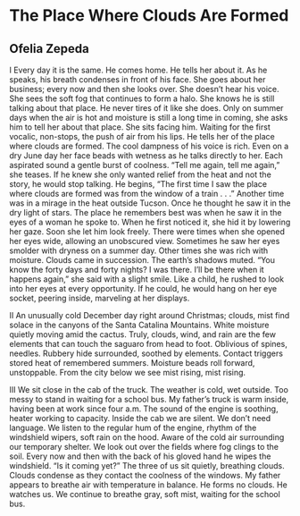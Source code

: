 # The Place Where Clouds Are Formed
## Ofelia Zepeda
I
Every day it is the same.
He comes home.
He tells her about it.
As he speaks, his breath condenses in front of his face.
She goes about her business;
every now and then she looks over.
She doesn’t hear his voice.
She sees the soft fog that continues to form a halo.
She knows he is still talking about that place.
He never tires of it like she does.
Only on summer days when the air is hot
and moisture is still a long time in coming,
she asks him to tell her about that place.
She sits facing him.
Waiting for the first vocalic, non-stops,
the push of air from his lips.
He tells her of the place where clouds are formed.
The cool dampness of his voice is rich.
Even on a dry June day
her face beads with wetness
as he talks directly to her.
Each aspirated sound a gentle burst of coolness.
“Tell me again, tell me again,” she teases.
If he knew she only wanted relief from the heat
and not the story, he would stop talking.
He begins, “The first time I saw the place
where clouds are formed was from
the window of a train . . .”
Another time was in a mirage
in the heat outside Tucson.
Once he thought he saw it
in the dry light of stars.
The place he remembers best
was when he saw it in the eyes
of a woman he spoke to.
When he first noticed it,
she hid it by lowering her gaze.
Soon she let him look freely.
There were times when she opened her eyes
wide, allowing an unobscured view.
Sometimes he saw her eyes smolder
with dryness on a summer day.
Other times she was rich with moisture.
Clouds came in succession.
The earth’s shadows muted.
“You know the forty days
and forty nights?
I was there.
I’ll be there when it happens again,”
she said with a slight smile.
Like a child, he rushed to look
into her eyes at every opportunity.
If he could, he would hang on her eye socket,
peering inside,
marveling at her displays.


II
An unusually cold December day right around Christmas;
clouds, mist find solace in the canyons of the Santa Catalina Mountains.
White moisture quietly moving amid the cactus.
Truly, clouds, wind, and rain are the few elements
that can touch the saguaro from head to foot.
Oblivious of spines, needles.
Rubbery hide surrounded, soothed by elements.
Contact triggers stored heat of remembered summers.
Moisture beads roll forward, unstoppable.
From the city below
we see mist rising, mist rising.


III
We sit close in the cab of the truck.
The weather is cold, wet outside.
Too messy to stand in
waiting for a school bus.
My father’s truck is warm inside,
having been at work since four a.m.
The sound of the engine is soothing,
heater working to capacity.
Inside the cab we are silent.
We don’t need language.
We listen to the regular hum of the engine,
rhythm of the windshield wipers,
soft rain on the hood.
Aware of the cold air
surrounding our temporary shelter.
We look out over the fields
where fog clings to the soil.
Every now and then
with the back of his gloved hand
he wipes the windshield.
“Is it coming yet?”
The three of us sit quietly,
breathing clouds.
Clouds condense as
they contact the coolness of the windows.
My father appears to breathe air
with temperature in balance.
He forms no clouds.
He watches us.
We continue to breathe
gray, soft mist, waiting for the school bus.